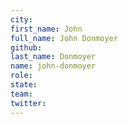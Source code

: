 ```yaml
---
city: 
first_name: John
full_name: John Donmoyer
github: 
last_name: Donmoyer
name: john-donmoyer
role: 
state: 
team: 
twitter: 
---
```


